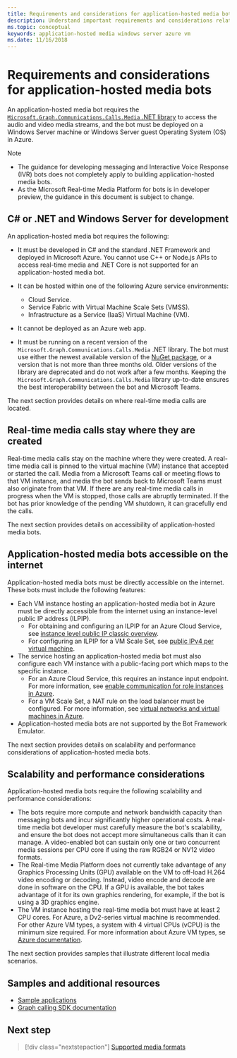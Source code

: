 ```yaml
---
title: Requirements and considerations for application-hosted media bots
description: Understand important requirements and considerations related to creating application-hosted media bots for Microsoft Teams.
ms.topic: conceptual
keywords: application-hosted media windows server azure vm
ms.date: 11/16/2018
---
```


# Requirements and considerations for application-hosted media bots

An application-hosted media bot requires the [`Microsoft.Graph.Communications.Calls.Media` .NET library](https://www.nuget.org/packages/Microsoft.Graph.Communications.Calls.Media/) to access the audio and video media streams, and the bot must be deployed on a Windows Server machine or Windows Server guest Operating System (OS) in Azure.

> [!NOTE]
> * The guidance for developing messaging and Interactive Voice Response (IVR) bots does not completely apply to building application-hosted media bots.
> * As the Microsoft Real-time Media Platform for bots is in developer preview, the guidance in this document is subject to change.

## C# or .NET and Windows Server for development

An application-hosted media bot requires the following:

- It must be developed in C# and the standard .NET Framework and deployed in Microsoft Azure. You cannot use C++ or Node.js APIs to access real-time media and .NET Core is not supported for an application-hosted media bot.

- It can be hosted within one of the following Azure service environments:
    - Cloud Service.
    - Service Fabric with Virtual Machine Scale Sets (VMSS).
    - Infrastructure as a Service (IaaS) Virtual Machine (VM).  
  
- It cannot be deployed as an Azure web app.

- It must be running on a recent version of the `Microsoft.Graph.Communications.Calls.Media` .NET library. The bot must use either the newest available version of the [NuGet package](https://www.nuget.org/packages/Microsoft.Graph.Communications.Calls.Media/), or a version that is not more than three months old. Older versions of the library are deprecated and do not work after a few months. Keeping the `Microsoft.Graph.Communications.Calls.Media` library up-to-date ensures the best interoperability between the bot and Microsoft Teams.

The next section provides details on where real-time media calls are located.

## Real-time media calls stay where they are created

Real-time media calls stay on the machine where they were created. A real-time media call is pinned to the virtual machine (VM) instance that accepted or started the call. Media from a Microsoft Teams call or meeting flows to that VM instance, and media the bot sends back to Microsoft Teams must also originate from that VM. If there are any real-time media calls in progress when the VM is stopped, those calls are abruptly terminated. If the bot has prior knowledge of the pending VM shutdown, it can gracefully end the calls.

The next section provides details on accessibility of application-hosted media bots.

## Application-hosted media bots accessible on the internet

Application-hosted media bots must be directly accessible on the internet. These bots must include the following features:

- Each VM instance hosting an application-hosted media bot in Azure must be directly accessible from the internet using an instance-level public IP address (ILPIP).
    - For obtaining and configuring an ILPIP for an Azure Cloud Service, see [instance level public IP classic overview](/azure/virtual-network/virtual-networks-instance-level-public-ip).
    - For configuring an ILPIP for a VM Scale Set, see [public IPv4 per virtual machine](/azure/virtual-machine-scale-sets/virtual-machine-scale-sets-networking#public-ipv4-per-virtual-machine).
- The service hosting an application-hosted media bot must also configure each VM instance with a public-facing port which maps to the specific instance.
    - For an Azure Cloud Service, this requires an instance input endpoint. For more information, see [enable communication for role instances in Azure](/azure/cloud-services/cloud-services-enable-communication-role-instances).
    - For a VM Scale Set, a NAT rule on the load balancer must be configured. For more information, see [virtual networks and virtual machines in Azure](/azure/virtual-machines/windows/network-overview).
- Application-hosted media bots are not supported by the Bot Framework Emulator.

The next section provides details on scalability and performance considerations of application-hosted media bots.

## Scalability and performance considerations

Application-hosted media bots require the following scalability and performance considerations:

- The bots require more compute and network bandwidth capacity than messaging bots and incur significantly higher operational costs. A real-time media bot developer must carefully measure the bot's scalability, and ensure the bot does not accept more simultaneous calls than it can manage. A video-enabled bot can sustain only one or two concurrent media sessions per CPU core if using the raw RGB24 or NV12 video formats.
- The Real-time Media Platform does not currently take advantage of any Graphics Processing Units (GPU) available on the VM to off-load H.264 video encoding or decoding. Instead, video encode and decode are done in software on the CPU. If a GPU is available, the bot takes advantage of it for its own graphics rendering, for example, if the bot is using a 3D graphics engine.
- The VM instance hosting the real-time media bot must have at least 2 CPU cores. For Azure, a Dv2-series virtual machine is recommended. For other Azure VM types, a system with 4 virtual CPUs (vCPU) is the minimum size required. For more information about Azure VM types, se [Azure documentation](/azure/virtual-machines/windows/sizes-general).

The next section provides samples that illustrate different local media scenarios.

## Samples and additional resources

- [Sample applications](https://github.com/microsoftgraph/microsoft-graph-comms-samples/tree/master/Samples/V1.0Samples/LocalMediaSamples)
- [Graph calling SDK documentation](https://microsoftgraph.github.io/microsoft-graph-comms-samples/docs/)

## Next step

> [!div class="nextstepaction"]
> [Supported media formats](~/resources/media-formats.md)
